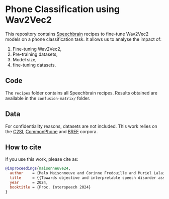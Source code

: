 # Phone Classification using Wav2Vec2

This repository contains [Speechbrain](https://github.com/speechbrain/speechbrain) recipes to fine-tune Wav2Vec2 models on a phone classification task.
It allows us to analyse the impact of:
  1. Fine-tuning Wav2Vec2,
  2. Pre-training datasets,
  3. Model size,
  4. fine-tuning datasets.

## Code
The `recipes` folder contains all Speechbrain recipes.
Results obtained are available in the `confusion-matrix/` folder.

## Data
For confidentiality reasons, datasets are not included.
This work relies on the [C2SI](https://hal.science/hal-02921918), [CommonPhone](https://arxiv.org/abs/2201.05912) and [BREF](https://www.isca-archive.org/eurospeech_1991/larnel91_eurospeech.html) corpora. 

## How to cite
If you use this work, please cite as:

```bib
@inproceedings{maisonneuve24,
  author    = {Malo Maisonneuve and Corinne Fredouille and Muriel Lalain and Alain Ghio and Virginie Woisard},
  title     = {{Towards objective and interpretable speech disorder assessment: a comparative analysis of CNN and transformer-based models}},
  year      = 2024,
  booktitle = {Proc. Interspeech 2024}
}
```
